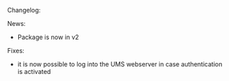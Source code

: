 Changelog:

News:
- Package is now in v2

Fixes:
- it is now possible to log into the UMS webserver in case authentication is activated